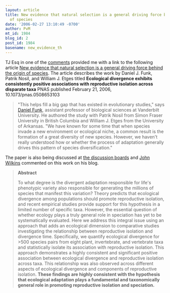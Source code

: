 ```yaml
---
layout: article
title: New evidence that natural selection is a general driving force behind the origin
  of species
date: '2006-02-27 13:10:49 -0700'
author: PvM
mt_id: 1984
blog_id: 2
post_id: 1984
basename: new_evidence_th
---
```

TJ Esq in one of the [comments](http://www.pandasthumb.org/archives/2006/02/entomologists_u.html#comment-82133) provided me with a link to the following article [New evidence that natural selection is a general driving force behind the origin of species](http://www.physorg.com/news11181.html). The article describes the work by  Daniel J. Funk, Patrik Nosil, and William J. Etges titled **Ecological divergence exhibits consistently positive associations with reproductive isolation across disparate taxa** PNAS published February 21, 2006, 10.1073/pnas.0508653103

> "This helps fill a big gap that has existed in evolutionary studies," says [Daniel Funk](https://medschool.mc.vanderbilt.edu/biosci/bio_fac.php?id3=953), assistant professor of biological sciences at Vanderbilt University. He authored the study with Patrik Nosil from Simon Fraser University in British Columbia and William J. Etges from the University of Arkansas. "We have known for some time that when species invade a new environment or ecological niche, a common result is the formation of a great diversity of new species. However, we haven't really understood how or whether the process of adaptation generally drives this pattern of species diversification." 

The paper is also being discussed at [the discussion boards](http://www.antievolution.org/cgi-bin/ikonboard/ikonboard.cgi?s=440001920bb3e502;act=ST;f=14;t=1394) and [John Wilkins](http://evolvethought.blogspot.com/2006/02/speciation-of-invaders-by-natural.html) commented on this work on his blog.

> **Abstract**
> 
> To what degree is the divergent adaptation responsible for life's phenotypic variety also responsible for generating the millions of species that manifest this variation? Theory predicts that ecological divergence among populations should promote reproductive isolation, and recent empirical studies provide support for this hypothesis
> in a limited number of specific taxa. However, the essential question of whether ecology plays a truly general role in speciation has yet to be systematically evaluated. Here we address this integral issue using an approach that adds an ecological dimension to comparative studies investigating the relationship between reproductive isolation and divergence time. Specifically, we quantify ecological divergence for &gt;500 species pairs from eight plant, invertebrate, and vertebrate taxa and statistically isolate its association with reproductive isolation. This approach
> demonstrates a highly consistent and significant positive association between ecological divergence and reproductive isolation across taxa. This relationship was also observed across different aspects of ecological divergence and components of reproductive isolation. **These findings are highly consistent with the hypothesis
> that ecological adaptation plays a fundamental and taxonomically general role in promoting reproductive isolation and speciation.**
